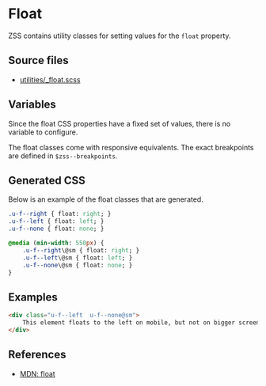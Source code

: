 # Float

ZSS contains utility classes for setting values for the `float` property.

## Source files

- [utilities/_float.scss](../../src/utilities/_float.scss)

## Variables

Since the float CSS properties have a fixed set of values, there is no variable to configure.   

The float classes come with responsive equivalents. The exact breakpoints are defined in `$zss--breakpoints`.

## Generated CSS

Below is an example of the float classes that are generated.

```sass
.u-f--right { float: right; }
.u-f--left { float: left; }
.u-f--none { float: none; }

@media (min-width: 550px) {
    .u-f--right\@sm { float: right; }
    .u-f--left\@sm { float: left; }
    .u-f--none\@sm { float: none; }
}
```

## Examples

```html
<div class="u-f--left  u-f--none@sm">
    This element floats to the left on mobile, but not on bigger screens.
</div>
```

## References

- [MDN: float](https://developer.mozilla.org/en/docs/Web/CSS/float)
